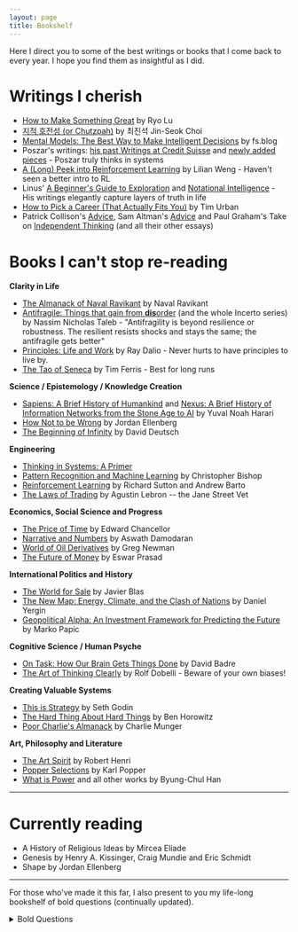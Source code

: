 ```yaml
---
layout: page
title: Bookshelf
---
```



Here I direct you to some of the best writings or books that I come back to every year. I hope you find them as insightful as I did.


# Writings I cherish
* [How to Make Something Great](https://ryolu.notion.site/how-to-make-something-great) by Ryo Lu
* [지적 호전성 (or Chutzpah)](https://www.joongang.co.kr/article/25038853) by 최진석 Jin-Seok Choi
* [Mental Models: The Best Way to Make Intelligent Decisions](https://fs.blog/mental-models/) by fs.blog
* Poszar's writings: [his past Writings at Credit Suisse](https://www.exunoplures.hu/a-decade-on-money/) and [newly added pieces](https://www.exunoplures.hu/money-banks-and-bases/) - Poszar truly thinks in systems
* [A (Long) Peek into Reinforcement Learning](https://lilianweng.github.io/posts/2018-02-19-rl-overview/) by Lilian Weng - Haven't seen a better intro to RL
* Linus' [A Beginner's Guide to Exploration](https://thesephist.com/posts/explore/) and [Notational Intelligence](https://thesephist.com/posts/notation/) - His writings elegantly capture layers of truth in life
* [How to Pick a Career (That Actually Fits You)](https://waitbutwhy.com/2018/04/picking-career.html) by Tim Urban
* Patrick Collison's [Advice](https://patrickcollison.com/advice), Sam Altman's [Advice](https://blog.samaltman.com/what-i-wish-someone-had-told-me) and Paul Graham's Take on [Independent Thinking](https://www.paulgraham.com/think.html) (and all their other essays)

# Books I can't stop re-reading

**Clarity in Life**
* [The Almanack of Naval Ravikant](https://www.navalmanack.com/) by Naval Ravikant
* [Antifragile: Things that gain from **dis**order](https://www.amazon.com/Antifragile-Nassim-Nicholas-Taleb-audiobook/dp/B00A2ZIZYQ/ref=sr_1_1?keywords=antifragile+by+nassim+taleb&qid=1664508252&qu=eyJxc2MiOiIyLjE5IiwicXNhIjoiMS44NCIsInFzcCI6IjEuODkifQ%3D%3D&s=audible&sprefix=antifra%2Caudible%2C55&sr=1-1) (and the whole Incerto series) by Nassim Nicholas Taleb - "Antifragility is beyond resilience or robustness. The resilient resists shocks and stays the same; the antifragile gets better"
* [Principles: Life and Work](https://www.amazon.com/Principles-Ray-Dalio-audiobook/dp/B074B2CZJG/ref=sr_1_1?keywords=principles+by+ray+dalio&qid=1664508211&qu=eyJxc2MiOiIyLjUzIiwicXNhIjoiMS45NiIsInFzcCI6IjIuMTIifQ%3D%3D&sprefix=principles%2Caps%2C115&sr=8-1) by Ray Dalio - Never hurts to have principles to live by.
* [The Tao of Seneca](https://www.audible.com/series/The-Tao-of-Seneca-Audiobooks/B01AKQ5F1M) by Tim Ferris - Best for long runs

**Science / Epistemology / Knowledge Creation**
* [Sapiens: A Brief History of Humankind](https://www.amazon.com/Sapiens-Humankind-Yuval-Noah-Harari/dp/0062316117/ref=pd_lpo_d_sccl_2/130-3312634-9126730?pd_rd_w=CmR06&content-id=amzn1.sym.4c8c52db-06f8-4e42-8e56-912796f2ea6c&pf_rd_p=4c8c52db-06f8-4e42-8e56-912796f2ea6c&pf_rd_r=T0KJA0QAJ1VE4G412WQ6&pd_rd_wg=LX0MU&pd_rd_r=f77a8830-cddf-4f7e-99be-8045e2888cc9&pd_rd_i=0062316117&psc=1) and [Nexus: A Brief History of Information Networks from the Stone Age to AI](https://www.amazon.com/Nexus-Brief-History-Information-Networks/dp/059373422X) by Yuval Noah Harari
* [How Not to be Wrong](https://www.amazon.com/How-Not-Be-Wrong-Mathematical/dp/0143127535?crid=TGOC0GV5G0EM&dib=eyJ2IjoiMSJ9.5BqkHe9grAyxK3Q3c2ZuSaY-rXZB8H3ZPqjq8CeDwUY72xZOnHOlsZ6dewyeJdTNOoD22pSUp7OdPK3SMGsStxZ7CtgrwSRiyx7FUfiov-7YuypG8ncLGKWc1-_HnF1Y-fwplrLr80oNk9sj2GE86Sf_T5nGaYI2b8vjTonqP2nxUORXe5zViLrlN9AexKQMZuFOLBTv7jueiHhqxwCbkA6eDHgDMjy6H8E7EEzXTnk.hWaxCsDZfe3RuGAZ_UmQnQo9A2viqcjavjNN4fsS0Ok&dib_tag=se&keywords=how+not+to+be+wrong&qid=1739074061&s=books&sprefix=how+not+to+be+wrong%2Cstripbooks%2C132&sr=1-1) by Jordan Ellenberg
* [The Beginning of Infinity](https://www.amazon.com/Beginning-Infinity-Explanations-Transform-World/dp/0143121359) by David Deutsch

**Engineering**
* [Thinking in Systems: A Primer](https://en.wikipedia.org/wiki/Thinking_In_Systems:_A_Primer)
* [Pattern Recognition and Machine Learning](https://www.bishopbook.com/) by Christopher Bishop
* [Reinforcement Learning](http://incompleteideas.net/book/the-book-2nd.html) by Richard Sutton and Andrew Barto
* [The Laws of Trading](https://www.lawsoftrading.com/) by Agustin Lebron -- the Jane Street Vet

**Economics, Social Science and Progress**
* [The Price of Time](https://groveatlantic.com/book/the-price-of-time/) by Edward Chancellor
* [Narrative and Numbers](https://www.amazon.com/Narrative-Numbers-Business-Columbia-Publishing/dp/0231180489/ref=sr_1_1?keywords=narrative+and+numbers+by+aswath+damodaran&qid=1664508342&qu=eyJxc2MiOiIwLjAwIiwicXNhIjoiMC4wMCIsInFzcCI6IjAuMDAifQ%3D%3D&s=audible&sprefix=narrative+and+numbers%2Caudible%2C63&sr=1-1-catcorr) by Aswath Damodaran
* [World of Oil Derivatives](https://onyxcapitalgroup.com/world-of-oil-derivatives) by Greg Newman
* [The Future of Money](https://www.futureofmoneybook.com/) by Eswar Prasad


**International Politics and History**
* [The World for Sale](https://www.amazon.com/World-Sale-Javier-Blas/dp/0190078952) by Javier Blas
* [The New Map: Energy, Climate, and the Clash of Nations](https://www.amazon.com/New-Map-Energy-Climate-Nations/dp/0143111159/ref=pd_lpo_d_sccl_1/130-3312634-9126730?pd_rd_w=YiudZ&content-id=amzn1.sym.4c8c52db-06f8-4e42-8e56-912796f2ea6c&pf_rd_p=4c8c52db-06f8-4e42-8e56-912796f2ea6c&pf_rd_r=HEQQKKDA07Z6KX3C9EHR&pd_rd_wg=oKvkG&pd_rd_r=2648d900-2ad7-4e71-ab6c-847df21b1c40&pd_rd_i=0143111159&psc=1) by Daniel Yergin
* [Geopolitical Alpha: An Investment Framework for Predicting the Future](https://www.amazon.com/Geopolitical-Alpha-Investment-Framework-Predicting/dp/1119740215) by Marko Papic


**Cognitive Science / Human Psyche**
* [On Task: How Our Brain Gets Things Done](https://www.amazon.com/Task-Brain-Gets-Things-Done/dp/0691175551) by David Badre
* [The Art of Thinking Clearly](https://www.amazon.com/Art-Thinking-Clearly-Rolf-Dobelli/dp/0062219693) by Rolf Dobelli - Beware of your own biases!


**Creating Valuable Systems**
* [This is Strategy](https://seths.blog/tis/) by Seth Godin
* [The Hard Thing About Hard Things](https://www.amazon.com/Hard-Thing-About-Things-Building/dp/0062273205) by Ben Horowitz
* [Poor Charlie's Almanack](https://www.amazon.com/Poor-Charlies-Almanack-Essential-Charles/dp/1953953239/ref=pd_lpo_d_sccl_1/130-3312634-9126730?pd_rd_w=XW5Ap&content-id=amzn1.sym.4c8c52db-06f8-4e42-8e56-912796f2ea6c&pf_rd_p=4c8c52db-06f8-4e42-8e56-912796f2ea6c&pf_rd_r=5J9DJ3S4VAJEHVFBY3MH&pd_rd_wg=3qrhu&pd_rd_r=3ec417f8-2a73-4ddc-91a0-59ede6ed2bd2&pd_rd_i=1953953239&psc=1) by Charlie Munger


**Art, Philosophy and Literature**
* [The Art Spirit](https://www.amazon.com/Art-Spirit-Robert-Henri/dp/0465002633) by Robert Henri
* [Popper Selections](https://www.amazon.com/Popper-Selections-Karl-R/dp/0691020310/ref=sr_1_8?dib=eyJ2IjoiMSJ9.lQbXfIi5MiIZC6S5UBBsz-bLH1cn2fn1BBG2G6D_T45ymtib0rFQa2rldLOIdpJT-0MaeyjrvFCEtF2YGepteJAF-avv31dObw0DiTyur-qXA35mMm7_2fO9esEpnnE2XwMxunatXRsRjsKZ6750z1DaeGHJPcmYuAQCxQfn4fvmuMaD_Tes0ZK6jmLoNexygaW0Mg5W0JSgaJ4UTFJAwx8OgbeXQ4ykx74czsJcyIs.upeiK5u4wRa2LxTihxcdATzTddWPHAVLNkC8vp1tT2s&dib_tag=se&qid=1739073838&refinements=p_27%3AKarl+Popper&s=books&sr=1-8) by Karl Popper
* [What is Power](https://www.goodreads.com/book/show/39971959) and all other works by Byung-Chul Han



--- 
# Currently reading
* A History of Religious Ideas by Mircea Eliade
* Genesis by Henry A. Kissinger, Craig Mundie and Eric Schmidt
* Shape by Jordan Ellenberg

---
For those who've made it this far, I also present to you my life-long bookshelf of bold questions (continually updated).
<details>
<summary>Bold Questions</summary>

<div class="regular-text">
<div class="quote-box">
  1. What trade-offs am I willing to make?
</div>

<div class="quote-box">
  2. Why am I engaging in this? Where in my hierarchy of causes is this goal located?
</div>

<div class="quote-box">
  3. Where do we find happiness from?
</div>

<div class="quote-box">
  4. How does one build trust with another or destroy it?
</div>

<div class="quote-box">
  5. Where is it that would bring out the best of me?
</div>

<div class="quote-box">
  6. How does one foster and maintain a firm grounding that withstands circumstances?
</div>

<div class="quote-box">
  7. New Room near a forest: better air or more bugs?
</div>

<div class="quote-box">
  8. How will today be remembered as? To me? To others?
</div>

<div class="quote-box">
  9. What am I capable of?
</div>

<div class="quote-box">
  10. When should I be flexible and let go of my convictions?
</div>

<div class="quote-box">
  11. How do we extract signal from noise amid floods of information? What glasses need we put on?
</div>

<div class="quote-box">
  12. What does it take to be a more humorous, entertaining person?
</div>

<div class="quote-box">
  13. What defines a founder? A great one that builds a one-in-ten-thousand company?
</div>

<div class="quote-box">
  14. Will my generation ever witness a major war in our lives?
</div>

<div class="quote-box">
  15. Will global trade ever be settled in crypto in the near future?
</div>

<div class="quote-box">
  16. When is sincerity fully delivered/communicated from one mind to another? Or is it just false hope?
</div>

<div class="quote-box">
  17. What will be the invariant for the next 30 years? Variants?
</div>

<div class="quote-box">
  18. What constitutes a brilliant persuader, or a great visionary?
</div>

<div class="quote-box">
  19. What does it mean to own something? Memory? Idea? Someone? Share of a company? Capital? Crypto? Time?
</div>

<div class="quote-box">
  20. Why do people scam others even when they are not directly benefiting?
</div>

<div class="quote-box">
  21. Is leverage always better off?
</div>

<div class="quote-box">
  22. How does one become an independent consumer of news and social media without falling prey to it? More fact-checking? or simply reducing one's exposure to them?
</div>

<div class="quote-box">
  23. How are token stakings and bonds fundamentally different?
</div>

<div class="quote-box">
  24. How do I perceive the current self? What do I want myself to be? What does it take to have full control of my brain? my habits? my thoughts? my reactions?
</div>

<div class="quote-box">
  25. Why do I repeat downloading and deleting the instagram app? What is this algorithm doing to me?
</div>

<div class="quote-box">
  26. To what extent does geopolitics determine a nation's futures?
</div>

<div class="quote-box">
  27. Why would anyone want to overhaul/transform one's identity?
</div>

<div class="quote-box">
  28. How can I ever be adequately appreciative or grateful? How about when it is already transactional?
</div>

<div class="quote-box">
  29. What adjective do I want my name to be?
</div>

<div class="quote-box">
  30. What quality (or qualities) maketh a man superhuman?
</div>

<div class="quote-box">
  31. Can antifragility ever be artificially designed?
</div>

<div class="quote-box">
  32. One's definition of success vs one's constructed meaning in life? Are they equivalent? Can each be measured?
</div>

<div class="quote-box">
  33. How do I mechanically remove negative associations existing in my visual cortex?
</div>

<div class="quote-box">
  34. Do I have all the answers already? Am I ever ready enough?
</div>

<div class="quote-box">
  35. Questions about questions?
</div>

<div class="quote-box">
  36. Am I still afraid to put myself out there? to make enemies?
</div>

<div class="quote-box">
  37. Is it true that actions speak louder than words? How do words gain power that transcends circumstances and actions? Money speaks? Markets talk?
</div>

<div class="quote-box">
  38. Is consensus closer to the truth?
</div>

<div class="quote-box">
  39. Is "the life of questioning" consistently beneficial?
</div>

<div class="quote-box">
  40. Is there a way to measure my self-honesty? How do I hold myself accountable for not being honest?
</div>

<div class="quote-box">
  41. What are the lenses through which I perceive signals? Which k-v cache do I access most frequently?
</div>

<div class="quote-box">
  42. How vulnerable does one become when experiencing deficiency? Is deficiency absolute? relative? mental? Are adversity, loneliness and solitude deficiencies?
</div>

<div class="quote-box">
  43. Does programmable money strengthen or mitigate reflexivity? How does the interplay among signal (observation), perception (world model) and action influence this process?
</div>
</div>
</details>